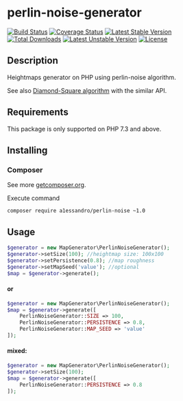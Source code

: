 # perlin-noise-generator

[![Build Status](https://travis-ci.org/A1essandro/perlin-noise-generator.svg)](https://travis-ci.org/A1essandro/perlin-noise-generator) [![Coverage Status](https://coveralls.io/repos/A1essandro/perlin-noise-generator/badge.svg?branch=master&service=github)](https://coveralls.io/github/A1essandro/perlin-noise-generator?branch=master) [![Latest Stable Version](https://poser.pugx.org/a1essandro/perlin-noise/v/stable)](https://packagist.org/packages/a1essandro/perlin-noise) [![Total Downloads](https://poser.pugx.org/a1essandro/perlin-noise/downloads)](https://packagist.org/packages/a1essandro/perlin-noise) [![Latest Unstable Version](https://poser.pugx.org/a1essandro/perlin-noise/v/unstable)](https://packagist.org/packages/a1essandro/perlin-noise) [![License](https://poser.pugx.org/a1essandro/perlin-noise/license)](https://packagist.org/packages/a1essandro/perlin-noise)

## Description
Heightmaps generator on PHP using perlin-noise algorithm.

See also [Diamond-Square algorithm](https://github.com/A1essandro/Diamond-And-Square) with the similar API.

## Requirements
This package is only supported on PHP 7.3 and above.

## Installing
### Composer
See more [getcomposer.org](http://getcomposer.org).

Execute command 
```
composer require a1essandro/perlin-noise ~1.0
```

## Usage

```php
$generator = new MapGenerator\PerlinNoiseGenerator();
$generator->setSize(100); //heightmap size: 100x100
$generator->setPersistence(0.8); //map roughness
$generator->setMapSeed('value'); //optional
$map = $generator->generate();
```

#### or

```php
$generator = new MapGenerator\PerlinNoiseGenerator();
$map = $generator->generate([
    PerlinNoiseGenerator::SIZE => 100,
    PerlinNoiseGenerator::PERSISTENCE => 0.8,
    PerlinNoiseGenerator::MAP_SEED => 'value'
]);
```

#### mixed:

```php
$generator = new MapGenerator\PerlinNoiseGenerator();
$generator->setSize(100);
$map = $generator->generate([
    PerlinNoiseGenerator::PERSISTENCE => 0.8
]);
```
